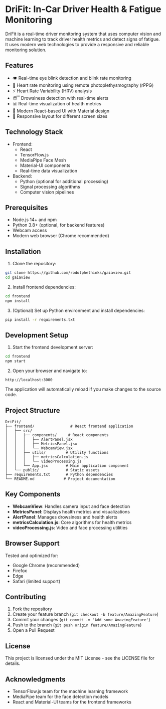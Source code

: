 # DriFit: In-Car Driver Health & Fatigue Monitoring

DriFit is a real-time driver monitoring system that uses computer vision and machine learning to track driver health metrics and detect signs of fatigue. It uses modern web technologies to provide a responsive and reliable monitoring solution.

## Features

- 👁️ Real-time eye blink detection and blink rate monitoring
- 💓 Heart rate monitoring using remote photoplethysmography (rPPG)
- ⚡ Heart Rate Variability (HRV) analysis
- 😴 Drowsiness detection with real-time alerts
- 📊 Real-time visualization of health metrics
- 🎯 Modern React-based UI with Material design
- 📱 Responsive layout for different screen sizes

## Technology Stack

- Frontend:
  - React
  - TensorFlow.js
  - MediaPipe Face Mesh
  - Material-UI components
  - Real-time data visualization
- Backend:
  - Python (optional for additional processing)
  - Signal processing algorithms
  - Computer vision pipelines

## Prerequisites

- Node.js 14+ and npm
- Python 3.8+ (optional, for backend features)
- Webcam access
- Modern web browser (Chrome recommended)

## Installation

1. Clone the repository:
```bash
git clone https://github.com/rodolphethinks/gaiaview.git
cd gaiaview
```

2. Install frontend dependencies:
```bash
cd frontend
npm install
```

3. (Optional) Set up Python environment and install dependencies:
```bash
pip install -r requirements.txt
```

## Development Setup

1. Start the frontend development server:
```bash
cd frontend
npm start
```

2. Open your browser and navigate to:
```
http://localhost:3000
```

The application will automatically reload if you make changes to the source code.

## Project Structure

```
DriFit/
├── frontend/                # React frontend application
│   ├── src/
│   │   ├── components/     # React components
│   │   │   ├── AlertPanel.jsx
│   │   │   ├── MetricsPanel.jsx
│   │   │   └── WebcamView.jsx
│   │   ├── utils/         # Utility functions
│   │   │   ├── metricsCalculation.js
│   │   │   └── videoProcessing.js
│   │   └── App.jsx        # Main application component
│   └── public/            # Static assets
├── requirements.txt       # Python dependencies
└── README.md             # Project documentation
```

## Key Components

- **WebcamView**: Handles camera input and face detection
- **MetricsPanel**: Displays health metrics and visualizations
- **AlertPanel**: Manages drowsiness and health alerts
- **metricsCalculation.js**: Core algorithms for health metrics
- **videoProcessing.js**: Video and face processing utilities

## Browser Support

Tested and optimized for:
- Google Chrome (recommended)
- Firefox
- Edge
- Safari (limited support)

## Contributing

1. Fork the repository
2. Create your feature branch (`git checkout -b feature/AmazingFeature`)
3. Commit your changes (`git commit -m 'Add some AmazingFeature'`)
4. Push to the branch (`git push origin feature/AmazingFeature`)
5. Open a Pull Request

## License

This project is licensed under the MIT License - see the LICENSE file for details.

## Acknowledgments

- TensorFlow.js team for the machine learning framework
- MediaPipe team for the face detection models
- React and Material-UI teams for the frontend frameworks